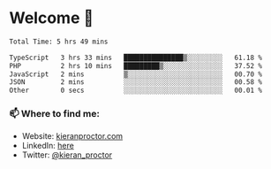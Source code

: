 # Welcome 🦘

<!--START_SECTION:waka-->

```txt
Total Time: 5 hrs 49 mins

TypeScript   3 hrs 33 mins   ███████████████▒░░░░░░░░░   61.18 %
PHP          2 hrs 10 mins   █████████▒░░░░░░░░░░░░░░░   37.52 %
JavaScript   2 mins          ▒░░░░░░░░░░░░░░░░░░░░░░░░   00.70 %
JSON         2 mins          ░░░░░░░░░░░░░░░░░░░░░░░░░   00.58 %
Other        0 secs          ░░░░░░░░░░░░░░░░░░░░░░░░░   00.01 %
```

<!--END_SECTION:waka-->

### 📫 Where to find me:

-   Website: [kieranproctor.com](https://kieranproctor.com/)
-   LinkedIn: [here](https://www.linkedin.com/in/kieran-proctor-086b5a159/)
-   Twitter: [@kieran_proctor](https://twitter.com/kieran_proctor)
